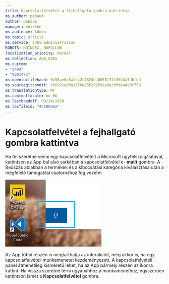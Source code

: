 ```yaml
---
title: Kapcsolatfelvétel a fejhallgató gombra kattintva
ms.author: pebaum
author: pebaum
manager: mnirkhe
ms.audience: Admin
ms.topic: article
ms.service: o365-administration
ROBOTS: NOINDEX, NOFOLLOW
localization_priority: Normal
ms.collection: Adm_O365
ms.custom:
- "3494"
- "9001472"
ms.openlocfilehash: 0458ae0a6afdc2c4624ea0658f72f85d4a7d6fdd
ms.sourcegitcommit: c6692ce0fa1358ec3529e59ca0ecdfdea4cdc759
ms.translationtype: MT
ms.contentlocale: hu-HU
ms.lasthandoff: 09/14/2020
ms.locfileid: "47680902"
---
```

# <a name="contact-us-by-clicking-the-headphone-button"></a>Kapcsolatfelvétel a fejhallgató gombra kattintva

Ha fel szeretne venni egy kapcsolatfelvételt a Microsoft ügyfélszolgálatával, kattintson az App bal alsó sarkában a kapcsolatfelvétel e- **mailt** gombra. A Beúszás ablakban a termékek és a kibocsátási kategória kiválasztása után a megfelelő támogatási csatornához fog vezetni.

![Írjon nekünk a fejhallgató ikonra kattintva.](media/contact-us-headphone-icon.png)

Az App többi részén is megtarthatja az interakciót, még akkor is, ha egy kapcsolatfelvételi munkamenetet kezdeményezett. A kapcsolatfelvételi panel átmenetileg kisméretű lehet, ha az App bármely részén az ikonra kattint. Ha vissza szeretne térni ugyanahhoz a munkamenethez, egyszerűen kattintson ismét a **Kapcsolatfelvétel** gombra.
